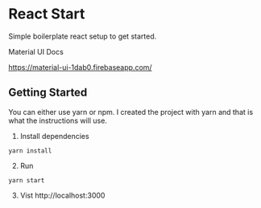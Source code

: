 # React Start
Simple boilerplate react setup to get started.

Material UI Docs

https://material-ui-1dab0.firebaseapp.com/


## Getting Started
You can either use yarn or npm. I created the project with yarn and that is what the instructions will use.

1. Install dependencies

`yarn install`

2. Run

`yarn start`

3. Vist http://localhost:3000
